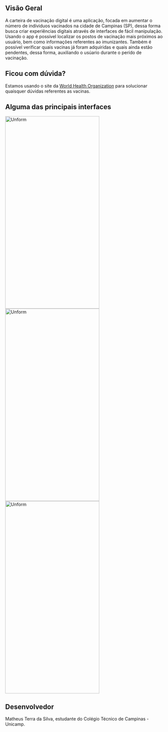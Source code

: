 ## Visão Geral

A carteira de vacinação digital é uma aplicação, focada em aumentar o número de indíviduos vacinados na cidade de Campinas (SP), dessa forma busca criar experiências digitais
através de interfaces de fácil manipulação. Usando o app é possível localizar os postos de vacinação mais próximos ao usuário, bem como informações referentes ao imunizantes. Também é possível verificar quais vacinas já foram adquiridas e quais ainda estão pendentes, dessa forma, auxiliando o usúario durante o perído de vacinação.

## Ficou com dúvida?

Estamos usando o site da [World Health Organization](https://www.who.int/pt/emergencies/diseases/novel-coronavirus-2019/covid-19-vaccines/explainers?adgroupsurvey={adgroupsurvey}&gclid=CjwKCAjwq9mLBhB2EiwAuYdMtZKLj_-_WWUh-iO-Bl2T_o3Fs-qsDZFU2hrCHFH_m_x8gZPfCgEN1hoCOFoQAvD_BwE) para solucionar quaisquer dúvidas referentes as vacinas.
  
## Alguma das principais interfaces

  <p align="Left">
    <img src="https://lh3.googleusercontent.com/jQyMtYkd1MNvOmYminJzm4kM1vTUrsC9ej6cJrzjouodWIkuW1HqyNl-k7tSKRDomOk9eCUWk4XML8AhGUEKtT62KjbLRMuhrhqPLg6wXxFwXsEgs3xlqIC50baqg_mniC7jXuvq3qFx0HCiTnoRJBnVGbTmwwGmN2JEZmZ9rWtwfZ05qBTfYPWDr5KggbHtp3Ax6o16b_ccxlrBE2eitLsG0b2apcoO7WcvYv2llXpYoNuFzy_H8toPXoPO3AM5YZqcE_hzKf32qfC7O-ppJ_1_hI-coNRmem4zEgdm0JnS5zF4QY5_xd3N5-inSTl-rUC7UcMqurRyIGREr8mv4VE8BGb8xpMD0JC4lNn41-0qlkxCFn4qN2gQdTx2ETov__py8D80PoG2_passpC2UDXcHqFKy1fWpk4HtmBKR8hFki6mIOoaaiFyvmi4HDEZcS3Y-dhJXWCqsoPhKeboWwECuBw8JMe1zcXy-WDzdyzNFvmqcBDw0hxaIlFhZ6AYDc-BTebCIHwO39hAtNRBabHfoSv2oERAAvJjTF4xWm9ITTCioNBVTY4i27F1mDkHT4VZ6N2sDWB9sEjPzSdVk-4Ag7oZAh-hBETsm9py_vutn6VSacj29iMfE-ZtsnQJ-Mf_HU0VGqxXn7-SiOzKzFHLVR1pQF-HIblKDVzduoJWOcAvRy1O38TgOtu_cQCVbd8qXS2F3wyeMcpECaHGlN-4=w395-h789-no?authuser=0" height="612" width="300" alt="Unform" />
  <img src="https://lh3.googleusercontent.com/U6FWfScJJMNh_ZyZUjPhfkTiFT4Tdt0U_nz-Am_s0g7fwEpK28FIjB-_FJIHA52oexxrBq8oCwxd9Pncvb8jl9kpXgDW-FOhgBUns7iS06Cer1uxFysVba3-1fwL_vxUBdv8XO5K4cIBB8mbtgigbv7TBJfN0rjHcpMQw3MysIsa3gdNJnPykciZjln2BwVXHG4UIJ1A1wkj9AxxnRS2WLbO1kvQA7ujbsNs5p7YI5ONxqNDYgeNqhtTIDgJ3PakNWZmc2ZzbAyAuj6hLMFCkt2HGqH52CuUbmqKRPCdZ9eZDi4dc1agPvl3nyCPHroRM55keVUJ_lwDHPKL_h5n-hKXdubrqd92Gto0f6rQFHl0UINJCxhPlOpvFbaHRYEuxRTS-EagDkVDiJM6dAnrp0r-O695meTxsmDrOwrzFUy1DZ0GbQqqaXTYY8Oi2c57tcN_RmNpNVUsabfnMKFgf6ScKQfMriGw4cxj9dGuyauehrO7oqk1kQnfnU9Opqe54vz8pYt_PrsO9A9c8zfLSwR95A_lw_hRYnaOrksRd6ig1xaANtbpO2GmEQqEbiPTrCVpNnELlHQcipgy8ALbS_jPG2BRwDng8_OqOk1Ru_J13isAI_xRvEOmR5Es4IBBclHFjn7UljvB3Liw-JwmDNZu0EVe4gur0uLkXTzEhaTw1MK7JG155xVKNIw5pAxHvCTx7N-hVnI1C3ZZ4FeHE9qz=w393-h789-no?authuser=0" height="612" width="300" alt="Unform" />
  <img src="https://lh3.googleusercontent.com/rAXjNKUGCfA8UKZ6AIq9DCvlRSjQeg6xNvJYNvZxlL7DqAyr4Lp4nFQf-N-bnisraTRVFqf5NhPmS1kvz8QRWltTgQOgDyrkGTqLuI7LlSTIJJgN9LaJ3qa1NWE0KSDJQYMfO4HfnGDpM5aYux_C58h5alWotNMhboRjPlf51DxhPe1bote07B7jBrfIjuL1wFVXmML_91V7ZcDOhfHMB_HhtSNfb9cQ28jqNoX-oPDa8IQ_oWbWuJGamKJhgr3vYbfXbgPNb6tgCRx4l-W5di-SNmpTw4NtiDp6bifClo-JIL8lt5ZGbK8Xw1my4ccSAiY_K9vqA4S2SDAeQ8UW7RM9G8DK9TJiM3siLFpzbwbRFHtXoDLs0rB4kRb-KNfoUNWMeazmP7yZ25V6rIXjcEX5GjXCBzF6NAvLYQr0CMdncocpNxGBbTIdwE7rpttQ_BaSw2uZoFeqa0ANYdGCc7COpELWfqC1tbXWqmOvL4AXUIrj_lJFW9BXchHLwdQIPf3qCJa18BS3iVYF1_LgFekkuPG8Hg4Dbe9bPtg_wBOldWrM2zbz-ZNJHrRqVV1eATivr9TmIR6a177QR5m4k-qvRe14ZN0npnu2YcAYgRDzKTIjbLhmrYGFshHnXqj-4WgOffukuLqKdAqqzKJkwuWE-ZTsO-P6yY2nQsjGobNmw5e_UOIkzI0or5hy30Tf1DA0ldJokXu9sJdARm1Oost6=w395-h789-no?authuser=0" height="612" width="300" alt="Unform" />
  
</p>
</p>


## Desenvolvedor

Matheus Terra da Silva, estudante do Colégio Técnico de Campinas - Unicamp.
